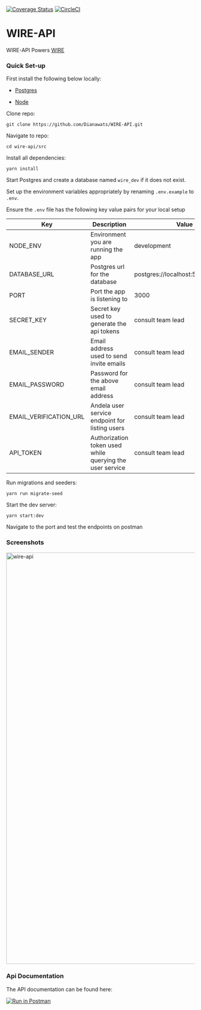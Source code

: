 [![Coverage Status](https://coveralls.io/repos/github/AndelaOSP/wire-api/badge.svg?branch=develop)](https://coveralls.io/github/AndelaOSP/wire-api?branch=develop)
[![CircleCI](https://circleci.com/gh/AndelaOSP/wire-api/tree/develop.svg?style=svg)](https://circleci.com/gh/AndelaOSP/wire-api/tree/develop)

# WIRE-API

WIRE-API Powers [WIRE](https://github.com/Dianawats/WIRE-API.git)

### Quick Set-up

First install the following below locally:

- [Postgres](https://www.postgresql.org/)

- [Node](https://nodejs.org/en/)

Clone repo:

```
git clone https://github.com/Dianawats/WIRE-API.git
```

Navigate to repo:

```
cd wire-api/src
```

Install all dependencies:

```
yarn install
```

Start Postgres and create a database named `wire_dev` if it does not exist.

Set up the environment variables appropriately by renaming `.env.example` to `.env`. 

Ensure the `.env` file has the following key value pairs for your local setup


| Key                    | Description                                              | Value                              |
| ---------------------- | -------------------------------------------------------- | ---------------------------------- |
| NODE_ENV               | Environment you are running the app                      | development                        |
| DATABASE_URL           | Postgres url for the database                            | postgres://localhost:5432/wire_dev |
| PORT                   | Port the app is listening to                             | 3000                               |
| SECRET_KEY             | Secret key used to generate the api tokens               | consult team lead                  |
| EMAIL_SENDER           | Email address used to send invite emails               | consult team lead                  |
| EMAIL_PASSWORD          |    Password for the above email address            | consult team lead                  |
| EMAIL_VERIFICATION_URL | Andela user service endpoint for listing users               | consult team lead                  |
| API_TOKEN              | Authorization token used while querying the user service | consult team lead                  |

Run migrations and seeders:

```
yarn run migrate-seed
```

Start the dev server:

```
yarn start:dev
```

Navigate to the port and test the endpoints on postman

### Screenshots

<img width="1097" alt="wire-api" src="https://user-images.githubusercontent.com/16113214/30543777-f7e5ad12-9c8c-11e7-80e0-b5fd3fa36546.png">

### Api Documentation

The API documentation can be found here:

[![Run in Postman](https://run.pstmn.io/button.svg)](https://www.getpostman.com/collections/36756909f8349f8b606f)
